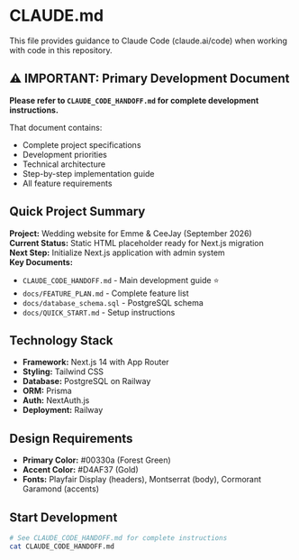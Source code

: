# CLAUDE.md

This file provides guidance to Claude Code (claude.ai/code) when working with code in this repository.

## ⚠️ IMPORTANT: Primary Development Document

**Please refer to `CLAUDE_CODE_HANDOFF.md` for complete development instructions.**

That document contains:
- Complete project specifications
- Development priorities
- Technical architecture
- Step-by-step implementation guide
- All feature requirements

## Quick Project Summary

**Project:** Wedding website for Emme & CeeJay (September 2026)  
**Current Status:** Static HTML placeholder ready for Next.js migration  
**Next Step:** Initialize Next.js application with admin system  
**Key Documents:**
- `CLAUDE_CODE_HANDOFF.md` - Main development guide ⭐
- `docs/FEATURE_PLAN.md` - Complete feature list
- `docs/database_schema.sql` - PostgreSQL schema
- `docs/QUICK_START.md` - Setup instructions

## Technology Stack

- **Framework:** Next.js 14 with App Router
- **Styling:** Tailwind CSS  
- **Database:** PostgreSQL on Railway
- **ORM:** Prisma
- **Auth:** NextAuth.js
- **Deployment:** Railway

## Design Requirements

- **Primary Color:** #00330a (Forest Green)
- **Accent Color:** #D4AF37 (Gold)
- **Fonts:** Playfair Display (headers), Montserrat (body), Cormorant Garamond (accents)

## Start Development

```bash
# See CLAUDE_CODE_HANDOFF.md for complete instructions
cat CLAUDE_CODE_HANDOFF.md
```